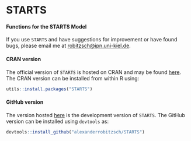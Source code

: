 # STARTS
#### Functions for the STARTS Model


If you use `STARTS` and have suggestions for improvement or have found bugs, please email me at robitzsch@ipn.uni-kiel.de.

#### CRAN version

The official version of `STARTS` is hosted on CRAN and may be found [here](https://cran.r-project.org/package=STARTS). 
The CRAN version can be installed from within R using:

```r
utils::install.packages("STARTS")
```

#### GitHub version

The version hosted [here](https://github.com/alexanderrobitzsch/STARTS) is the development version of `STARTS`. 
The GitHub version can be installed using `devtools` as:

```r
devtools::install_github("alexanderrobitzsch/STARTS")
```

